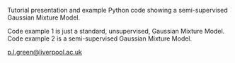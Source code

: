
Tutorial presentation and example Python code showing a semi-supervised Gaussian Mixture Model.

Code example 1 is just a standard, unsupervised, Gaussian Mixture Model.
Code example 2 is a semi-supervised Gaussian Mixture Model.

p.l.green@liverpool.ac.uk
